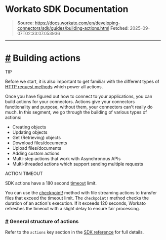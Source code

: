 # Workato SDK Documentation

> **Source**: https://docs.workato.com/en/developing-connectors/sdk/guides/building-actions.html
> **Fetched**: 2025-09-07T02:33:07.053936

---

# [#](<#building-actions>) Building actions

TIP

Before we start, it is also important to get familiar with the different types of [HTTP request methods](</developing-connectors/sdk/sdk-reference/http.html>) which power all actions.

Once you have figured out how to connect to your applications, you can build actions for your connectors. Actions give your connectors functionality and purpose, without them, your connectors can't really do much. In this segment, we go through the building of various types of actions:

  * Creating objects
  * Updating objects
  * Get (Retrieving) objects
  * Download files/documents
  * Upload files/documents
  * Adding custom actions
  * Multi-step actions that work with Asynchronous APIs
  * Multi-threaded actions which support sending multiple requests

ACTION TIMEOUT

SDK actions have a 180 second [timeout](</recipes/recipe-job-errors.html#timeouts>) limit.

You can use the [checkpoint!](</developing-connectors/sdk/sdk-reference/ruby_methods.html#checkpoint>) method with file streaming actions to transfer files that exceed the timeout limit. The `checkpoint!` method checks the duration of an action's execution. If it exceeds 120 seconds, Workato refreshes the timeout with a slight delay to ensure fair processing.

### [#](<#general-structure-of-actions>) General structure of actions

Refer to the `actions` key section in the [SDK reference](</developing-connectors/sdk/sdk-reference/actions.html>) for full details.
